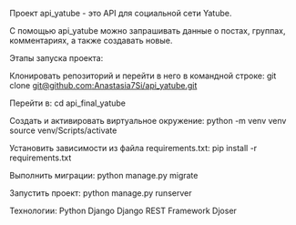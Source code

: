 Проект api_yatube - это API для социальной сети Yatube.

С помощью api_yatube можно запрашивать данные о постах, группах, комментариях, а также создавать новые.

Этапы запуска проекта:

Клонировать репозиторий и перейти в него в командной строке:
git clone [git@github.com:Anastasia7Si/api_yatube.git ](https://github.com/Anastasia7Si/api_yatube)

Перейти в:
cd api_final_yatube

Cоздать и активировать виртуальное окружение:
python -m venv venv
source venv/Scripts/activate

Установить зависимости из файла requirements.txt:
pip install -r requirements.txt

Выполнить миграции:
python manage.py migrate

Запустить проект:
python manage.py runserver


Технологии:
Python
Django
Django REST Framework
Djoser
